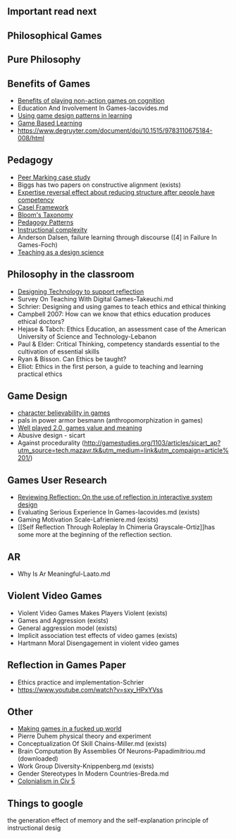 Important read next
-------------------

Philosophical Games
-------------------

Pure Philosophy
---------------

Benefits of Games
-----------------

 - [Benefits of playing non-action games on cognition](https://journals.plos.org/plosone/article?id=10.1371/journal.pone.0058546)
 - Education And Involvement In Games-Iacovides.md
 - [Using game design patterns in learning](https://www.mdpi.com/2078-2489/12/10/393)
 - [Game Based Learning](https://www-jime.open.ac.uk/articles/10.5334/2004-8-oblinger/)
 - https://www.degruyter.com/document/doi/10.1515/9783110675184-008/html

Pedagogy
--------

 - [Peer Marking case study](https://celt.our.dmu.ac.uk/elt-case-studies-2/peer-marking-introduction-to-research-and-ethics/)
 - Biggs has two papers on constructive alignment (exists)
 - [Expertise reversal effect about reducing structure after people have competency](https://doi.apa.org/doiLanding?doi=10.1037%2Fa0022243)
 - [Casel Framework](https://casel.org/fundamentals-of-sel/what-is-the-casel-framework/)
 - [Bloom's Taxonomy](https://www.tes.com/magazine/archive/pedagogy-focus-what-blooms-taxonomy#:~:text=Bloom%27s%20Taxonomy%20is%20one%20of,over%20from%20the%20one%20before)
 - [Pedagogy Patterns](http://oro.open.ac.uk/34138/)
 - [Instructional complexity](https://www.science.org/doi/abs/10.1126/science.1238056)
 - Anderson Dalsen, failure learning through discourse ([4] in Failure In Games-Foch)
 - [Teaching as a design science](https://www.taylorfrancis.com/books/mono/10.4324/9780203125083/teaching-design-science-diana-laurillard)

Philosophy in the classroom
---------------------------

 - [Designing Technology to support reflection](https://link.springer.com/article/10.1007/BF02299633)
 - Survey On Teaching With Digital Games-Takeuchi.md
 - Schrier: Designing and using games to teach ethics and ethical thinking
 - Campbell 2007: How can we know that ethics education produces ethical doctors?
 - Hejase & Tabch: Ethics Education, an assessment case of the American University of Science and Technology-Lebanon
 - Paul & Elder: Critical Thinking, competency standards essential to the cultivation of essential skills
 - Ryan & Bisson. Can Ethics be taught?
 - Elliot: Ethics in the first person, a guide to teaching and learning practical ethics

Game Design
-----------

 - [character believability in games](https://loading.journals.publicknowledgeproject.org/loading/index.php/loading/article/view/42/51)
 - pals in power armor besmann (anthropomorphization in games)
 - [Well played 2.0, games value and meaning](https://www.google.com/books/edition/Well_Played_3_0/wapFAwAAQBAJ?hl=en&gbpv=0)
 - Abusive design - sicart
 - Against procedurality (http://gamestudies.org/1103/articles/sicart_ap?utm_source=tech.mazavr.tk&utm_medium=link&utm_compaign=article%201/)

Games User Research
-------------------

 - [Reviewing Reflection: On the use of reflection in interactive system design](https://dl.acm.org/doi/10.1145/2598510.2598598)
 - Evaluating Serious Experience In Games-Iacovides.md (exists)
 - Gaming Motivation Scale-Lafrieniere.md (exists)
 - [[Self Reflection Through Roleplay In Chimeria Grayscale-Ortiz]]has some more at the beginning of the reflection section.

AR
----

 - Why Is Ar Meaningful-Laato.md

Violent Video Games
-------------------

 - Violent Video Games Makes Players Violent (exists)
 - Games and Aggression (exists)
 - General aggression model (exists)
 - Implicit association test effects of video games (exists)
 - Hartmann Moral Disengagement in violent video games

Reflection in Games Paper
-------------------------

 - Ethics practice and implementation-Schrier
 - https://www.youtube.com/watch?v=sxy_HPxYVss

Other
-----

 - [Making games in a fucked up world](https://www.molleindustria.org/blog/making-games-in-a-fucked-up-world-games-for-change-2014/)
 - Pierre Duhem physical theory and experiment
 - Conceptualization Of Skill Chains-Miller.md (exists)
 - Brain Computation By Assemblies Of Neurons-Papadimitriou.md (downloaded)
 - Work Group Diversity-Knippenberg.md (exists)
 - Gender Stereotypes In Modern Countries-Breda.md
 - [Colonialism in Civ 5](http://gamestudies.org/1602/articles/ford)

Things to google
----------------

 the generation effect of memory and the self-explanation principle of instructional desig

